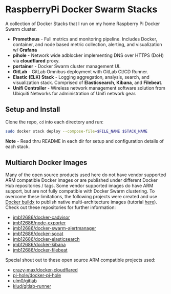 # RaspberryPi Docker Swarm Stacks
A collection of Docker Stacks that I run on my home Raspberry Pi Docker Swarm cluster.

* **Prometheus** - Full metrics and monitoring pipeline.  Includes Docker, container, and node based metric collection, alerting, and visualization w/ **Grafana**
* **pihole** - Network wide adblocker implementing DNS over HTTPS (DoH) via **cloudflared** proxy.
* **portainer** - Docker Swarm cluster management UI.
* **GitLab** - GitLab Omnibus deployment with GitLab CI/CD Runner.
* **Elastic (ELK) Stack** - Logging aggregation, analysis, search, and visualization stack.  Comprised of **Elasticsearch**, **Kibana**, and **Filebeat**.
* **Unifi Controller** -  Wireless network management software solution from Ubiquiti Networks for administration of Unifi network gear.
  


## Setup and Install
Clone the repo, `cd` into each directory and run:
```bash
sudo docker stack deploy --compose-file=$FILE_NAME $STACK_NAME
```

**Note** - Read thru README in each dir for setup and configuration details of each stack.

## Multiarch Docker Images

Many of the open source products used here do not have vendor supported ARM compatible Docker images or are published under different Docker Hub repositories / tags.  Some vendor supported images do have ARM support, but are not fully compatible with Docker Swarm clustering.  To overcome these limitations, the following projects were created and use [Docker buildx](https://docs.docker.com/buildx/working-with-buildx/) to publish native multi-architecture images (tutorial [here](https://www.docker.com/blog/multi-arch-images/)).  Check out these repositories for further information:

* [jmb12686/docker-cadvisor](https://github.com/jmb12686/docker-cadvisor)
* [jmb12686/node-exporter](https://github.com/jmb12686/node-exporter)
* [jmb12686/docker-swarm-alertmanager](https://github.com/jmb12686/docker-swarm-alertmanager)
* [jmb12686/docker-socat](https://github.com/jmb12686/docker-socat)
* [jmb12686/docker-elasticsearch](https://github.com/jmb12686/docker-elasticsearch)
* [jmb12686/docker-kibana](https://github.com/jmb12686/docker-kibana)
* [jmb12686/docker-filebeat](https://github.com/jmb12686/docker-filebeat)

Special shout out to these open source ARM compatible projects used:

* [crazy-max/docker-cloudflared](https://github.com/crazy-max/docker-cloudflared)
* [pi-hole/docker-pi-hole](https://github.com/pi-hole/docker-pi-hole)
* [ulm0/gitlab](https://github.com/ulm0/gitlab)
* [klud/gitlab-runner](https://hub.docker.com/r/klud/gitlab-runner/)

